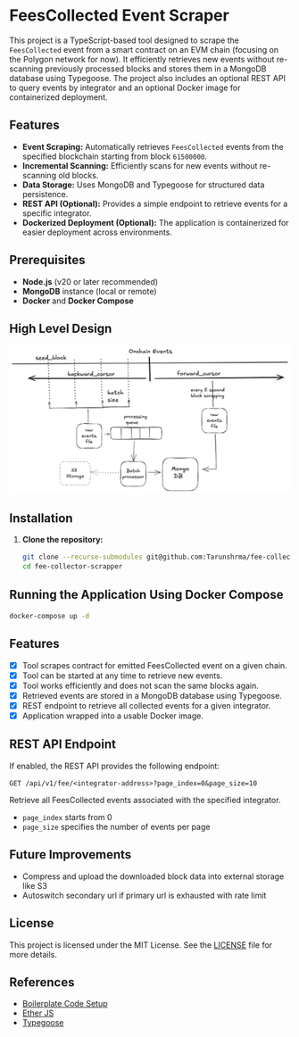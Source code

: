 # FeesCollected Event Scraper

This project is a TypeScript-based tool designed to scrape the `FeesCollected` event from a smart contract on an EVM chain (focusing on the Polygon network for now). It efficiently retrieves new events without re-scanning previously processed blocks and stores them in a MongoDB database using Typegoose. The project also includes an optional REST API to query events by integrator and an optional Docker image for containerized deployment.

## Features

- **Event Scraping:** Automatically retrieves `FeesCollected` events from the specified blockchain starting from block `61500000`.
- **Incremental Scanning:** Efficiently scans for new events without re-scanning old blocks.
- **Data Storage:** Uses MongoDB and Typegoose for structured data persistence.
- **REST API (Optional):** Provides a simple endpoint to retrieve events for a specific integrator.
- **Dockerized Deployment (Optional):** The application is containerized for easier deployment across environments.

## Prerequisites

- **Node.js** (v20 or later recommended)
- **MongoDB** instance (local or remote)
- **Docker** and **Docker Compose**

## High Level Design

![High Level Design](./resources/high_level_design_1.0.png)

## Installation

1. **Clone the repository:**
	```bash
	git clone --recurse-submodules git@github.com:Tarunshrma/fee-collector-scrapper.git
	cd fee-collector-scrapper
	```

## Running the Application Using Docker Compose
```bash
docker-compose up -d
```

## Features
- [x] Tool scrapes contract for emitted FeesCollected event on a given chain.
- [x] Tool can be started at any time to retrieve new events.
- [x] Tool works efficiently and does not scan the same blocks again.
- [x] Retrieved events are stored in a MongoDB database using Typegoose.
- [x] REST endpoint to retrieve all collected events for a given integrator.
- [x] Application wrapped into a usable Docker image.

## REST API Endpoint
If enabled, the REST API provides the following endpoint:

```
GET /api/v1/fee/<integrator-address>?page_index=0&page_size=10
```
Retrieve all FeesCollected events associated with the specified integrator.
- `page_index` starts from 0
- `page_size` specifies the number of events per page

## Future Improvements
- Compress and upload the downloaded block data into external storage like S3
- Autoswitch secondary url if primary url is exhausted with rate limit

## License
This project is licensed under the MIT License. See the [LICENSE](LICENSE) file for more details.

## References
- [Boilerplate Code Setup](https://phillcode.hashnode.dev/nodejs-console-app-with-typescript-linting-and-testing)
- [Ether JS](https://docs.ethers.org/v6/)
- [Typegoose](https://typegoose.github.io/)

